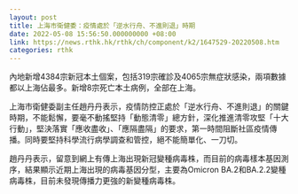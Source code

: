 ```yaml
---
layout: post
title: 上海市衛健委：疫情處於「逆水行舟、不進則退」時期
date: 2022-05-08 15:56:50.000000000 +08:00
link: https://news.rthk.hk/rthk/ch/component/k2/1647529-20220508.htm
categories: rthk
---
```


內地新增4384宗新冠本土個案，包括319宗確診及4065宗無症狀感染，兩項數據都以上海佔最多。新增8宗死亡本土病例，全部在上海。

上海市衛健委副主任趙丹丹表示，疫情防控正處於「逆水行舟、不進則退」的關鍵時期，不能鬆懈，要毫不動搖堅持「動態清零」總方針，深化推進清零攻堅「十大行動」，堅決落實「應收盡收」、「應隔盡隔」的要求，第一時間阻斷社區疫情傳播。同時要堅持科學流行病學調查和管控，絕不能簡單化、一刀切。

趙丹丹表示，留意到網上有傳上海出現新冠變種病毒株，而目前的病毒樣本基因測序，結果顯示近期上海出現的病毒基因分型，主要為Omicron BA.2和BA.2.2變種病毒株，目前未發現傳播力更強的新變種病毒株。
